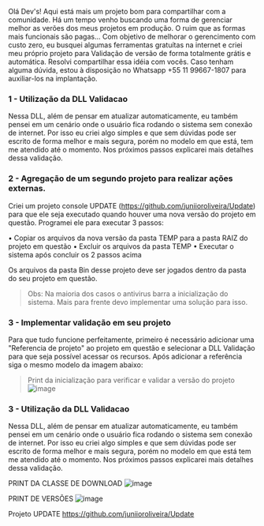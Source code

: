 Olá Dev's!
Aqui está mais um projeto bom para compartilhar com a comunidade. 
Há um tempo venho buscando uma forma de gerenciar melhor as verões dos meus projetos em produção. O ruim que as formas mais
funcionais são pagas... Com objetivo de melhorar o gerencimento com custo zero, eu busquei algumas ferramentas gratuítas na
internet e criei meu próprio projeto para Validação de versão de forma totalmente grátis e automática.
Resolvi compartilhar essa idéia com vocês. Caso tenham alguma dúvida, estou à disposição no Whatsapp +55 11 99667-1807 para 
auxiliar-los na implantação.


### 1 - Utilização da DLL Validacao
Nessa DLL, além de pensar em atualizar automaticamente, eu também pensei em um cenário onde o usuário fica rodando o sistema 
sem conexão de internet. Por isso eu criei algo simples e que sem dúvidas pode ser escrito de forma melhor e mais segura, 
porém no modelo em que está, tem me atendido até o momento. Nos próximos passos explicarei mais detalhes dessa validação.

### 2 - Agregação de um segundo projeto para realizar ações externas.
Criei um projeto console UPDATE (https://github.com/juniioroliveira/Update) para que ele seja executado quando houver uma nova
versão do projeto em questão. Programei ele para executar 3 passos:

• Copiar os arquivos da nova versão da pasta TEMP para a pasta RAIZ do projeto em questão
• Excluir os arquivos da pasta TEMP 
• Executar o sistema após concluir os 2 passos acima

Os arquivos da pasta Bin desse projeto deve ser jogados dentro da pasta do seu projeto em questão.

> Obs: Na maioria dos casos o antivirus barra a inicialização do sistema. Mais para frente devo implementar uma solução para isso.


### 3 - Implementar validação em seu projeto
Para que tudo funcione perfeitamente, primeiro é necessário adicionar uma "Referencia de projeto" ao projeto em questão 
e selecionar a DLL Validação para que seja possível acessar os recursos. Após adicionar a referência siga o mesmo modelo
da imagem abaixo:
> Print da inicialização para verificar e validar a versão do projeto
![image](https://user-images.githubusercontent.com/69655703/186058492-e4a75907-bbb7-42f6-bf5e-b48a10aa6e37.png)


### 3 - Utilização da DLL Validacao
Nessa DLL, além de pensar em atualizar automaticamente, eu também pensei em um cenário onde o usuário fica rodando o sistema 
sem conexão de internet. Por isso eu criei algo simples e que sem dúvidas pode ser escrito de forma melhor e mais segura, 
porém no modelo em que está tem me atendido até o momento. Nos próximos passos explicarei mais detalhes dessa validação.








PRINT DA CLASSE DE DOWNLOAD
![image](https://user-images.githubusercontent.com/69655703/186051508-c19325ba-0221-4314-a9ce-4fa9949343f3.png)

PRINT DE VERSÕES
![image](https://user-images.githubusercontent.com/69655703/186051605-5db9d45f-e0c1-4734-9f18-79a89b5727d7.png)

Projeto UPDATE
https://github.com/juniioroliveira/Update

